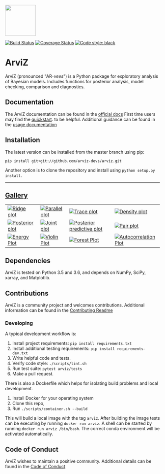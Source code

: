 <img src="https://arviz-devs.github.io/arviz/_static/logo.png" height=100></img>

[![Build Status](https://travis-ci.org/arviz-devs/arviz.svg?branch=master)](https://travis-ci.org/arviz-devs/arviz) [![Coverage Status](https://coveralls.io/repos/github/arviz-devs/arviz/badge.svg?branch=master)](https://coveralls.io/github/arviz-devs/arviz?branch=master)
[![Code style: black](https://img.shields.io/badge/code%20style-black-000000.svg)](https://github.com/ambv/black)

# ArviZ

ArviZ (pronounced "AR-_vees_") is a Python package for exploratory analysis of Bayesian models.
Includes functions for posterior analysis, model checking, comparison and diagnostics.

## Documentation

The ArviZ documentation can be found in the [official docs](https://arviz-devs.github.io/arviz/index.html) First time users may find the [quickstart](https://arviz-devs.github.io/arviz/notebooks/Introduction.html).
to be helpful. Additional guidance can be found in the
[usage documentation](https://arviz-devs.github.io/arviz/usage.html)


## Installation

The latest version can be installed from the master branch using pip:

```
pip install git+git://github.com/arviz-devs/arviz.git
```

Another option is to clone the repository and install using `python setup.py install`.

-------------------------------------------------------------------------------
## [Gallery](https://arviz-devs.github.io/arviz/examples/index.html)

<p>
<table>
<tr>

  <td>
  <a href="https://arviz-devs.github.io/arviz/examples/plot_forest_ridge.html">
  <img alt="Ridge plot"
  src="https://arviz-devs.github.io/arviz/_static/plot_forest_ridge_thumb.png" />
  </a>
  </td>

  <td>
  <a href="https://arviz-devs.github.io/arviz/examples/plot_parallel.html">
  <img alt="Parallel plot"
  src="https://arviz-devs.github.io/arviz/_static/plot_parallel_thumb.png" />
  </a>
  </td>

  <td>
  <a href="https://arviz-devs.github.io/arviz/examples/plot_trace.html">
  <img alt="Trace plot"
  src="https://arviz-devs.github.io/arviz/_static/plot_trace_thumb.png" />
  </a>
  </td>

  <td>
  <a href="https://arviz-devs.github.io/arviz/examples/plot_density.html">
  <img alt="Density plot"
  src="https://arviz-devs.github.io/arviz/_static/plot_density_thumb.png" />
  </a>
  </td>

  </tr>
  <tr>

  <td>
  <a href="https://arviz-devs.github.io/arviz/examples/plot_posterior.html">
  <img alt="Posterior plot"
  src="https://arviz-devs.github.io/arviz/_static/plot_posterior_thumb.png" />
  </a>
  </td>

  <td>
  <a href="https://arviz-devs.github.io/arviz/examples/plot_joint.html">
  <img alt="Joint plot"
  src="https://arviz-devs.github.io/arviz/_static/plot_joint_thumb.png" />
  </a>
  </td>

  <td>
  <a href="https://arviz-devs.github.io/arviz/examples/plot_ppc.html">
  <img alt="Posterior predictive plot"
  src="https://arviz-devs.github.io/arviz/_static/plot_ppc_thumb.png" />
  </a>
  </td>

  <td>
  <a href="https://arviz-devs.github.io/arviz/examples/plot_pair.html">
  <img alt="Pair plot"
  src="https://arviz-devs.github.io/arviz/_static/plot_pair_thumb.png" />
  </a>
  </td>

  </tr>
  <tr>

  <td>
  <a href="https://arviz-devs.github.io/arviz/examples/plot_energy.html">
  <img alt="Energy Plot"
  src="https://arviz-devs.github.io/arviz/_static/plot_energy_thumb.png" />
  </a>
  </td>

  <td>
  <a href="https://arviz-devs.github.io/arviz/examples/plot_violin.html">
  <img alt="Violin Plot"
  src="https://arviz-devs.github.io/arviz/_static/plot_violin_thumb.png" />
  </a>
  </td>

  <td>
  <a href="https://arviz-devs.github.io/arviz/examples/plot_forest.html">
  <img alt="Forest Plot"
  src="https://arviz-devs.github.io/arviz/_static/plot_forest_thumb.png" />
  </a>
  </td>

  <td>
  <a href="https://arviz-devs.github.io/arviz/examples/plot_autocorr.html">
  <img alt="Autocorrelation Plot"
  src="https://arviz-devs.github.io/arviz/_static/plot_autocorr_thumb.png" />
  </a>
  </td>

</tr>
</table>

## Dependencies

ArviZ is tested on Python 3.5 and 3.6, and depends on NumPy, SciPy, xarray, and Matplotlib.

## Contributions
ArviZ is a community project and welcomes contributions. 
Additional information can be found in the [Contributing Readme](https://github.com/arviz-devs/arviz/blob/master/CONTRIBUTING.md)

### Developing

A typical development workflow is:

1. Install project requirements: `pip install requirements.txt`
2. Install additional testing requirements: `pip install requirements-dev.txt`
3. Write helpful code and tests.
4. Verify code style: `./scripts/lint.sh`
5. Run test suite: `pytest arviz/tests`
6. Make a pull request.

There is also a Dockerfile which helps for isolating build problems and local development.

1. Install Docker for your operating system
2. Clone this repo,
3. Run `./scripts/container.sh --build`

This will build a local image with the tag `arviz`. 
After building the image tests can be executing by running `docker run arviz`.
A shell can be started by running `docker run arviz /bin/bash`. The correct conda environment will be activated automatically.


## Code of Conduct
ArviZ wishes to maintain a positive community. Additional details
can be found in the [Code of Conduct](https://github.com/arviz-devs/arviz/blob/master/Code_of_Conduct.md)

